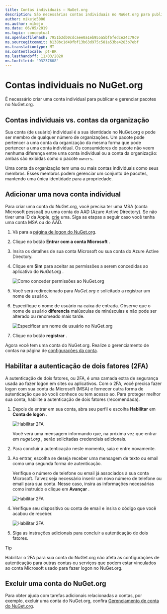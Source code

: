 ```yaml
---
title: Contas individuais – NuGet.org
description: São necessárias contas individuais no NuGet.org para publicar pacotes
author: mikejo5000
ms.author: mikejo
ms.date: 06/05/2019
ms.topic: conceptual
ms.openlocfilehash: 7951b3db0cdcaee0a1eb955a5bf6fedce24c79c9
ms.sourcegitcommit: b138bc1d49fbf13b63d975c581a53be4283b7ebf
ms.translationtype: MT
ms.contentlocale: pt-BR
ms.lasthandoff: 11/03/2020
ms.locfileid: "93237608"
---
```

# <a name="individual-accounts-on-nugetorg"></a>Contas individuais no NuGet.org

É necessário criar uma conta individual para publicar e gerenciar pacotes no NuGet.org.

## <a name="individual-accounts-vs-organization-accounts"></a>Contas individuais vs. contas da organização

Sua conta (de usuário) individual é a sua identidade no NuGet.org e pode ser membro de qualquer número de organizações. Um pacote pode pertencer a uma conta da organização da mesma forma que pode pertencer a uma conta individual. Os consumidores do pacote não veem nenhuma diferença entre uma conta individual ou a conta da organização: ambas são exibidas como o pacote `owners`.

Uma conta da organização tem uma ou mais contas individuais como seus membros. Esses membros podem gerenciar um conjunto de pacotes, mantendo uma única identidade para a propriedade.

## <a name="add-a-new-individual-account"></a>Adicionar uma nova conta individual

Para criar uma conta do NuGet.org, você precisa ter uma MSA (conta Microsoft pessoal) ou uma conta do AAD (Azure Active Directory). Se não tiver uma ID da Apple, [crie](https://signup.live.com) uma. Siga as etapas a seguir caso você tenha uma conta MSA ou do AAD.

1. Vá para a [página de logon do NuGet.org](https://www.nuget.org/users/account/LogOn).

1. Clique no botão **Entrar com a conta Microsoft** .

1. Insira os detalhes de sua conta Microsoft ou sua conta do Azure Active Directory.

1. Clique em **Sim** para aceitar as permissões a serem concedidas ao aplicativo do *NuGet.org* .

   ![Como conceder permissões ao NuGet.org](media/nuget-org-permissions.png)

1. Você será redirecionado para *NuGet.org* e solicitado a registrar um nome de usuário.

1. Especifique o nome de usuário na caixa de entrada. Observe que o nome de usuário **diferencia** maiúsculas de minúsculas e não pode ser alterado ou renomeado mais tarde.

   ![Especificar um nome de usuário no NuGet.org](media/nuget-org-register.png) 

1. Clique no botão **registrar** .

Agora você tem uma conta do NuGet.org. Realize o gerenciamento de contas na página de [configurações da conta](https://www.nuget.org/account).

## <a name="enable-two-factor-authentication-2fa"></a>Habilitar a autenticação de dois fatores (2FA)

A autenticação de dois fatores, ou 2FA, é uma camada extra de segurança usada ao fazer logon em sites ou aplicativos. Com o 2FA, você precisa fazer logon com sua conta da Microsoft (MSA) e fornecer outra forma de autenticação que só você conhece ou tem acesso ao. Para proteger melhor sua conta, habilite a autenticação de dois fatores (recomendada).

1. Depois de entrar em sua conta, abra seu perfil e escolha **Habilitar** em **Conta de logon** .

   ![Habilitar 2FA](media/nuget-org-register-2fa.png)

   Você verá uma mensagem informando que, na próxima vez que entrar em *nuget.org* , serão solicitadas credenciais adicionais.

2. Para concluir a autenticação neste momento, saia e entre novamente.

3. Ao entrar, escolha se deseja receber uma mensagem de texto ou email como uma segunda forma de autenticação.

   Verifique o número de telefone ou email já associados à sua conta Microsoft. Talvez seja necessário inserir um novo número de telefone ou email para sua conta. Nesse caso, insira as informações necessárias como instruído e clique em **Avançar** .

   ![Habilitar 2FA](media/nuget-org-sign-in-2fa.png)

4. Verifique seu dispositivo ou conta de email e insira o código que você acabou de receber.

   ![Habilitar 2FA](media/nuget-org-enter-code-2fa.png)

5. Siga as instruções adicionais para concluir a autenticação de dois fatores.

> [!Tip]
> Habilitar o 2FA para sua conta do NuGet.org não afeta as configurações de autenticação para outras contas ou serviços que podem estar vinculados ao conta Microsoft usado para fazer logon no NuGet.org.

## <a name="delete-a-nugetorg-account"></a>Excluir uma conta do NuGet.org

Para obter ajuda com tarefas adicionais relacionadas a contas, por exemplo, excluir uma conta do NuGet.org, confira [Gerenciamento de conta do NuGet.org](nuget-org-faq.md#nugetorg-account-management).
